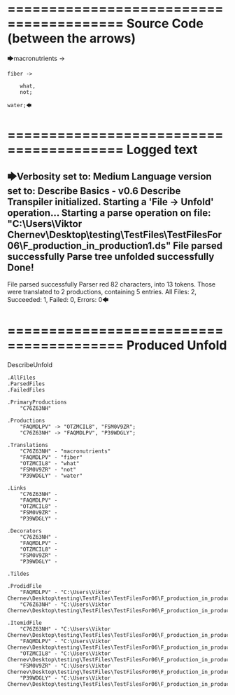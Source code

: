 ========================================
Source Code (between the arrows)
========================================

🡆macronutrients ->

    fiber ->

        what,
        not;
    
    water;🡄

========================================
Logged text
========================================

🡆Verbosity set to: Medium
Language version set to: Describe Basics - v0.6
Describe Transpiler initialized.
Starting a 'File -> Unfold' operation...
Starting a parse operation on file: "C:\Users\Viktor Chernev\Desktop\testing\TestFiles\TestFilesFor06\F_production_in_production1.ds"
File parsed successfully
Parse tree unfolded successfully
Done!
------------------------
File parsed successfully
Parser red 82 characters, into 13 tokens.
Those were translated to 2 productions, containing 5 entries.
All Files: 2, Succeeded: 1, Failed: 0, Errors: 0🡄

========================================
Produced Unfold
========================================

DescribeUnfold

    .AllFiles
    .ParsedFiles
    .FailedFiles

    .PrimaryProductions
        "C76Z63NH" 

    .Productions
        "FAQMDLPV" -> "OTZMCIL8", "FSM0V9ZR";
        "C76Z63NH" -> "FAQMDLPV", "P39WDGLY";

    .Translations
        "C76Z63NH" - "macronutrients"
        "FAQMDLPV" - "fiber"
        "OTZMCIL8" - "what"
        "FSM0V9ZR" - "not"
        "P39WDGLY" - "water"

    .Links
        "C76Z63NH" - 
        "FAQMDLPV" - 
        "OTZMCIL8" - 
        "FSM0V9ZR" - 
        "P39WDGLY" - 

    .Decorators
        "C76Z63NH" - 
        "FAQMDLPV" - 
        "OTZMCIL8" - 
        "FSM0V9ZR" - 
        "P39WDGLY" - 

    .Tildes

    .ProdidFile
        "FAQMDLPV" - "C:\Users\Viktor Chernev\Desktop\testing\TestFiles\TestFilesFor06\F_production_in_production1.ds"
        "C76Z63NH" - "C:\Users\Viktor Chernev\Desktop\testing\TestFiles\TestFilesFor06\F_production_in_production1.ds"

    .ItemidFile
        "C76Z63NH" - "C:\Users\Viktor Chernev\Desktop\testing\TestFiles\TestFilesFor06\F_production_in_production1.ds"
        "FAQMDLPV" - "C:\Users\Viktor Chernev\Desktop\testing\TestFiles\TestFilesFor06\F_production_in_production1.ds"
        "OTZMCIL8" - "C:\Users\Viktor Chernev\Desktop\testing\TestFiles\TestFilesFor06\F_production_in_production1.ds"
        "FSM0V9ZR" - "C:\Users\Viktor Chernev\Desktop\testing\TestFiles\TestFilesFor06\F_production_in_production1.ds"
        "P39WDGLY" - "C:\Users\Viktor Chernev\Desktop\testing\TestFiles\TestFilesFor06\F_production_in_production1.ds"

